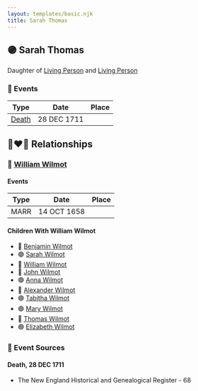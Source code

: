 ```yaml
---
layout: templates/basic.njk
title: Sarah Thomas
---
```

## 🟣 Sarah Thomas

Daughter of [Living Person](/people/2/28214092) and [Living Person](/people/6/67890576)

### 📆 Events

Type | Date | Place
------ | ------ | ------
[Death](#event-0) | 28 DEC 1711 |

## 👩‍❤️‍👨 Relationships

### 🔵 [William Wilmot](/people/4/47205976)

#### Events

Type | Date | Place
------ | ------ | ------
MARR | 14 OCT 1658 |
#### Children With William Wilmot
* 🔵 [Benjamin Wilmot](/people/3/32094822)
* 🟣 [Sarah Wilmot](/people/3/3300032)
* 🔵 [William Wilmot](/people/6/66512566)
* 🔵 [John Wilmot](/people/2/24658068)
* 🟣 [Anna Wilmot](/people/5/59667336)
* 🔵 [Alexander Wilmot](/people/3/3478994)
* 🟣 [Tabitha Wilmot](/people/7/75933173)
* 🟣 [Mary Wilmot](/people/9/97290136)
* 🔵 [Thomas Wilmot](/people/3/36930663)
* 🟣 [Elizabeth Wilmot](/people/9/91867119)
### 📰 Event Sources

#### <a id="event-0"></a> Death, 28 DEC 1711
* The New England Historical and Genealogical Register  - 68